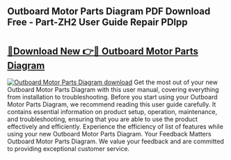 ## Outboard Motor Parts Diagram PDF Download Free - Part-ZH2 User Guide Repair PDlpp

# <h2><a href="http://dfkzpz.blite.top/?on=Outboard+Motor+Parts+Diagram">🔗Download New 👉🔴 Outboard Motor Parts Diagram</a></h2>

[![Outboard Motor Parts Diagram download](https://i.imgur.com/lujVjoI.png)](http://dfkzpz.blite.top/?on=Outboard+Motor+Parts+Diagram)
Get the most out of your new Outboard Motor Parts Diagram with this user manual, covering everything from installation to troubleshooting. Before you start using your Outboard Motor Parts Diagram, we recommend reading this user guide carefully. It contains essential information on product setup, operation, maintenance, and troubleshooting, ensuring that you are able to use the product effectively and efficiently. Experience the efficiency of list of features while using your new Outboard Motor Parts Diagram. Your Feedback Matters Outboard Motor Parts Diagram. We value your feedback and are committed to providing exceptional customer service.
